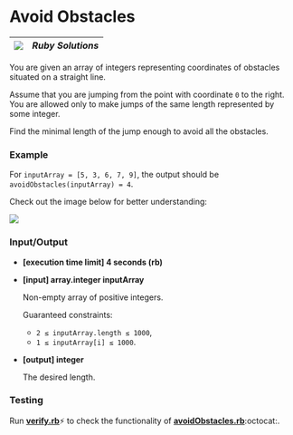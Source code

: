 # Avoid Obstacles

| ![](https://app.codesignal.com/user-icons/languages/rb.svg) | ***Ruby Solutions*** |
|---|---|


You are given an array of integers representing coordinates of obstacles situated on a straight line.

Assume that you are jumping from the point with coordinate `0` to the right. You are allowed only to make jumps of the same length represented by some integer.

Find the minimal length of the jump enough to avoid all the obstacles.

### Example

For `inputArray = [5, 3, 6, 7, 9]`, the output should be
`avoidObstacles(inputArray) = 4`.

Check out the image below for better understanding:

![](https://codesignal.s3.amazonaws.com/tasks/avoidObstacles/img/example.png?_tm=1624426122561)

### Input/Output

- **[execution time limit] 4 seconds (rb)**


- **[input] array.integer inputArray**

  Non-empty array of positive integers.

  Guaranteed constraints:
  - `2 ≤ inputArray.length ≤ 1000`,
  - `1 ≤ inputArray[i] ≤ 1000`.


- **[output] integer**

  The desired length.


### Testing

Run [**verify.rb**](./verify.rb):zap: to check the functionality of [**avoidObstacles.rb**](./avoidObstacles.rb):octocat:.